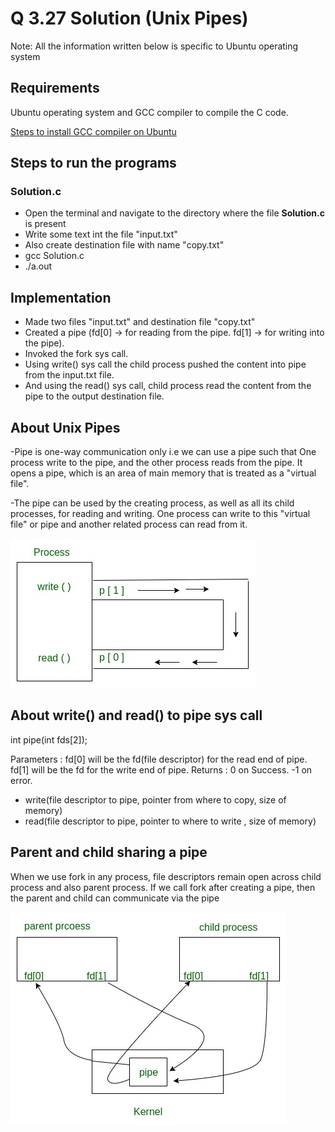 # Q 3.27 Solution (Unix Pipes)

Note: All the information written below is specific to Ubuntu operating system


## Requirements
Ubuntu operating system and GCC compiler to compile the C code.

[Steps to install GCC compiler on Ubuntu](https://linuxize.com/post/how-to-install-gcc-compiler-on-ubuntu-18-04/#installing-gcc-on-ubuntu)

## Steps to run the programs

### Solution.c
 - Open the terminal and navigate to the directory where the file **Solution.c** is present
 - Write some text int the file "input.txt"
 - Also create destination file with name "copy.txt"
-  gcc Solution.c
- ./a.out


## Implementation
- Made two files "input.txt" and destination file "copy.txt"
- Created a pipe (fd[0] -> for reading from the pipe. fd[1] -> for writing into the pipe).
- Invoked the fork sys call.
- Using write() sys call the child process pushed the content into pipe from the input.txt file.
- And using the read() sys call, child process read the content from the pipe to the output destination file.


## About Unix Pipes
-Pipe is one-way communication only i.e we can use a pipe such that One process write to the pipe, and the other process reads from the pipe. It opens a pipe, which is an area of main memory that is treated as a "virtual file".

-The pipe can be used by the creating process, as well as all its child processes, for reading and writing. One process can write to this "virtual file" or pipe and another related process can read from it.

![App Screenshot](https://github.com/PRASANNA-416/CS252-OS-Project-2022/blob/main/Answer%20for%203.27/pipe1.jpg)

## About write() and read() to pipe sys call
int pipe(int fds[2]);

Parameters :
fd[0] will be the fd(file descriptor) for the 
read end of pipe.
fd[1] will be the fd for the write end of pipe.
Returns : 0 on Success.
-1 on error.

- write(file descriptor to pipe, pointer from where to copy, size of memory)
- read(file descriptor to pipe, pointer to where to write , size of memory)

## Parent and child sharing a pipe

When we use fork in any process, file descriptors remain open across child process and also parent process. If we call fork after creating a pipe, then the parent and child can communicate via the pipe

![App Screenshot](https://github.com/PRASANNA-416/CS252-OS-Project-2022/blob/main/Answer%20for%203.27/pipe2.jpg)

